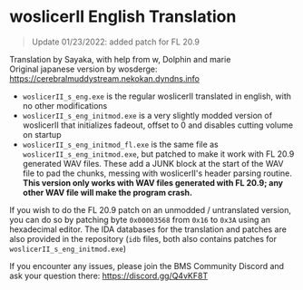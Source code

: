 # woslicerII English Translation

> Update 01/23/2022: added patch for FL 20.9

Translation by Sayaka, with help from w, Dolphin and marie  
Original japanese version by wosderge: https://cerebralmuddystream.nekokan.dyndns.info

- `woslicerII_s_eng.exe` is the regular woslicerII translated in english, with no other modifications
- `woslicerII_s_eng_initmod.exe` is a very slightly modded version of woslicerII that initializes fadeout, offset to 0 and disables cutting volume on startup
- `woslicerII_s_eng_initmod_fl.exe` is the same file as `woslicerII_s_eng_initmod.exe`, but patched to make it work with FL 20.9 generated WAV files. These add a JUNK block at the start of the WAV file to pad the chunks, messing with woslicerII's header parsing routine. **This version only works with WAV files generated with FL 20.9; any other WAV file will make the program crash.**

If you wish to do the FL 20.9 patch on an unmodded / untranslated version, you can do so by patching byte `0x00003568` from `0x16` to `0x3A` using an hexadecimal editor.
The IDA databases for the translation and patches are also provided in the repository (`idb` files, both also contains patches for `woslicerII_s_eng_initmod.exe`)

If you encounter any issues, please join the BMS Community Discord and ask your question there: https://discord.gg/Q4vKF8T